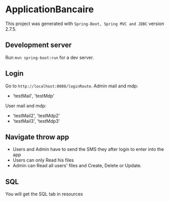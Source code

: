 # ApplicationBancaire

This project was generated with `Spring-Boot, Spring MVC and JDBC` version 2.7.5.

## Development server

Run `mvn spring-boot:run` for a dev server. 

## Login
Go to `http://localhost:8080/loginRoute`.
Admin mail and mdp:
- 'testMail', 'testMdp'

User mail and mdp:
- 'testMail2', 'testMdp2'
- 'testMail3', 'testMdp3'

## Navigate throw app
- Users and Admin have to send the SMS they after login to enter into the app
- Users can only Read his files
- Admin can Read all users' files and Create, Delete or Update.

## SQL
You will get the SQL tab in resources